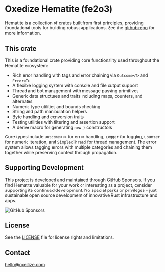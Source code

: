 # Oxedize Hematite (fe2o3)

Hematite is a collection of crates built from first principles, providing foundational tools for building robust applications.  See the [github repo](https://github.com/Oxedize/fe2o3) for more information.

## This crate

This is a foundational crate providing core functionality used throughout the Hematite ecosystem:

- Rich error handling with tags and error chaining via `Outcome<T>` and `Error<T>`
- A flexible logging system with console and file output support
- Thread and bot management with message passing primitives
- Generic data structures and traits including maps, counters, and alternates
- Numeric type utilities and bounds checking
- String and path manipulation helpers
- Byte handling and conversion traits
- Testing utilities with filtering and assertion support
- A derive macro for generating `new()` constructors

Core types include `Outcome<T>` for error handling, `Logger` for logging, `Counter` for numeric iteration, and `SimplexThread` for thread management. The error system allows tagging errors with multiple categories and chaining them together while preserving context through propagation.

## Supporting Development

This project is developed and maintained through GitHub Sponsors. If you find Hematite valuable for your work or interesting as a project, consider supporting its continued development. No special perks or privileges - just sustainable open source development of innovative Rust infrastructure and apps.

![GitHub Sponsors](https://img.shields.io/github/sponsors/Oxedize)

## License

See the [LICENSE](LICENSE) file for license rights and limitations.

## Contact

<hello@oxedize.com>
